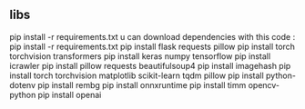 ## libs
pip install -r requirements.txt
u can download dependencies with this code : pip install -r requirements.txt
pip install flask requests pillow
pip install torch torchvision transformers
pip install keras numpy tensorflow
pip install icrawler
pip install pillow requests beautifulsoup4
pip install imagehash
pip install torch torchvision matplotlib scikit-learn tqdm pillow
pip install python-dotenv
pip install rembg
pip install onnxruntime
pip install timm opencv-python
pip install openai